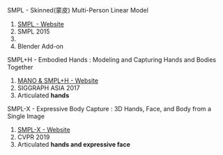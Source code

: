 SMPL - Skinned(蒙皮) Multi-Person Linear Model
1. [SMPL - Website](https://smpl.is.tue.mpg.de/)
2. SMPL 2015
3.
4. Blender Add-on

SMPL+H - Embodied Hands : Modeling and Capturing Hands and Bodies Together
1. [MANO & SMPL+H - Website](https://mano.is.tue.mpg.de/)
2. SIGGRAPH ASIA 2017
3. Articulated **hands**

SMPL-X - Expressive Body Capture : 3D Hands, Face, and Body from a Single Image
1. [SMPL-X - Website](https://smpl-x.is.tue.mpg.de/)
2. CVPR 2019
3. Articulated **hands and expressive face**





